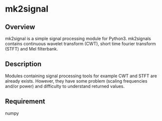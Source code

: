 # mk2signal

## Overview
mk2signal is a simple signal processing module for Python3. mk2signals contains continuous wavelet transform (CWT), short time fourier transform (STFT) and Mel filterbank.

## Description
Modules containing signal processing tools for example CWT and STFT are already exists. However, they have some problem (scaling frequencies and/or power) and difficulty to understand returned values.

## Requirement
numpy
